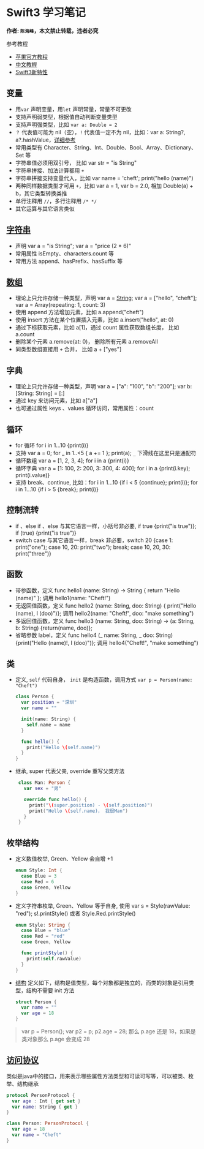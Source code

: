 # Swift3 学习笔记

__作者: `陈海峰`，本文禁止转载，违者必究__

参考教程
* [苹果官方教程](https://developer.apple.com/library/prerelease/content/referencelibrary/GettingStarted/DevelopiOSAppsSwift/Lesson1.html#//apple_ref/doc/uid/TP40015214-CH3-SW1)
* [中文教程](http://letsswift.com)
* [Swift3新特性](http://blog.csdn.net/kmyhy/article/details/51818555)

## 变量
* 用`var` 声明变量，用`let` 声明常量，常量不可更改
* 支持声明弱类型，根据值自动判断变量类型
* 支持声明强类型，比如 `var a: Double = 2`
* `？` 代表值可能为 nil（空），`!` 代表值一定不为 nil，比如：var a: String?, a?.hashValue，[详细参考](http://letsswift.com/2014/06/swift-questionmark-exclamatorymark/)
* 常用类型有 Character、String、Int、Double、Bool、Array、Dictionary、Set 等
* 字符串值必须用双引号， 比如 var str = "is String"
* 字符串拼接、加法计算都用 `+`
* 字符串拼接支持变量代入，比如 var name = 'cheft'; print("hello \(name)")
* 两种同样数据类型才可用 `+`，比如 var a = 1, var b = 2.0, 相加 Double(a) + b，其它类型转换类推
* 单行注释用 `//`，多行注释用 `/* */`
* 其它运算与其它语言类似

## [字符串](https://developer.apple.com/reference/swift/string)
* 声明 var a = "is String"; var a = "price \(2 * 6)"
* 常用属性 isEmpty、characters.count 等
* 常用方法 append、hasPrefix、hasSuffix 等

## [数组](https://developer.apple.com/reference/swift/array)
* 理论上只允许存储一种类型，声明 var a = [String](); var a = ["hello", "cheft"]; var a = Array<Int>(repeating: 1, count: 3)
* 使用 append 方法增加元素，比如 a.append("cheft")
* 使用 insert 方法在某个位置插入元素，比如 a.insert("hello", at: 0)
* 通过下标获取元素，比如 a[1]，通过 count 属性获取数组长度， 比如 a.count
* 删除某个元素 a.remove(at: 0)， 删除所有元素 a.removeAll
* 同类型数组直接用 `+` 合并， 比如 a + ["yes"]

## 字典
* 理论上只允许存储一种类型，声明 var a = ["a": "100", "b": "200"]; var b: [String: String] = [:]
* 通过 key 来访问元素，比如 a["a"]
* 也可通过属性 keys 、values 循环访问，常用属性：count

## 循环
* for 循环 for i in 1...10 {print(i)}
* 支持 var a = 0; for _ in 1..<5 { a += 1 }; print(a); `_` 下滑线在这里只是通配符
* 循环数组 var a = [1, 2, 3, 4]; for i in a {print(i)}
* 循环字典 var a = [1: 100, 2: 200, 3: 300, 4: 400]; for i in a {print(i.key); print(i.value)}
* 支持 break、continue, 比如：for i in 1...10 {if i < 5 {continue}; print(i)}; for i in 1...10 {if i > 5 {break}; print(i)}


## 控制流转
* if 、else if 、else 与其它语言一样，小括号非必要, if true {print("is true")}; if (true) {print("is true")}
* switch case 与其它语言一样，break 非必要，switch 20 {case 1: print("one"); case 10, 20: print("two"); break; case 10, 20, 30: print("three")}

## 函数
* 带参函数，定义 func hello1 (name: String) -> String { return "Hello \(name)" }; 调用 hello1(name: "Cheft!")
* 无返回值函数，定义 func hello2 (name: String, doo: String) { print("Hello \(name), I \(doo)")}; 调用 hello2(name: "Cheft!", doo: "make something")
* 多返回值函数，定义 func hello3 (name: String, doo: String) -> (a: String, b: String) {return(name, doo)};
* 省略参数 label，定义 func hello4 (_ name: String, _ doo: String) {print("Hello \(name)!, I \(doo)")}; 调用 hello4("Cheft!", "make something")

## 类
* 定义, `self` 代码自身， `init` 是构造函数，调用方式 `var p = Person(name: "Cheft")`

    ```swift
    class Person {
      var position = "深圳"
      var name = ""

      init(name: String) {
        self.name = name
      }

      func hello() {
        print("Hello \(self.name)")
      }
    }
    ```

* 继承, super 代表父亲, override 重写父类方法

   ```swift
    class Man: Person {
      var sex = "男"

      override func hello() {
        print("\(super.position) - \(self.position)")
        print("Hello \(self.name)， 我很Man")
      }
    }
    ```

## 枚举结构

* 定义数值枚举, Green、Yellow 会自增 +1

    ```swift
    enum Style: Int {
      case Blue = 3
      case Red = 6
      case Green, Yellow
    }
    ```

* 定义字符串枚举, Green、Yellow 等于自身, 使用 var s = Style(rawValue: "red"); s!.printStyle() 或者 Style.Red.printStyle()

    ```swift
    enum Style: String {
      case Blue = "blue"
      case Red = "red"
      case Green, Yellow

      func printStyle() {
        print(self.rawValue)
      }
    }
    ```

* [结构](http://www.cnblogs.com/zhidao-chen/p/3881410.html) 定义如下，结构是值类型，每个对象都是独立的，而类的对象是引用类型，结构不需要 init 方法

    ```swift
    struct Person {
      var name = ""
      var age = 18
    }
    ```

> var p = Person(); var p2 = p; p2.age = 28; 那么 p.age 还是 18，如果是类对象那么 p.age 会变成 28

## [访问协议](http://letsswift.com/2014/06/protocols/)

类似是java中的接口，用来表示哪些属性方法类型和可读可写等，可以被类、枚举、结构继承

  ```swift
  protocol PersonProtocol {
    var age : Int { get set }
    var name: String { get }
  }

  class Person: PersonProtocol {
    var age = 18
    var name = "Cheft"
  }
  ```
